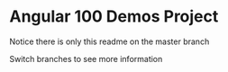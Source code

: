 # Angular 100 Demos Project

Notice there is only this readme on the master branch

Switch branches to see more information